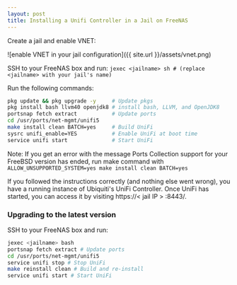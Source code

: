 ```yaml
---
layout: post
title: Installing a Unifi Controller in a Jail on FreeNAS
---
```



Create a jail and enable VNET:

![enable VNET in your jail configuration]({{ site.url }}/assets/vnet.png)

SSH to your FreeNAS box and run: ```jexec <jailname> sh # (replace <jailname> with your jail's name)```

Run the following commands:

```bash
pkg update && pkg upgrade -y     # Update pkgs
pkg install bash llvm40 openjdk8 # install bash, LLVM, and OpenJDK8
portsnap fetch extract           # Update ports
cd /usr/ports/net-mgmt/unifi5
make install clean BATCH=yes     # Build UniFi
sysrc unifi_enable=YES           # Enable UniFi at boot time
service unifi start              # Start UniFi
```

Note: If you get an error with the message Ports Collection support for your FreeBSD version has ended, run make command with ```ALLOW_UNSUPPORTED_SYSTEM=yes make install clean BATCH=yes```

If you followed the instructions correctly (and nothing else went wrong), you have a running instance of Ubiquiti's UniFi Controller. Once UniFi has started, you can access it by visiting https://< jail IP > :8443/.


### Upgrading to the latest version

SSH to your FreeNAS box and run:

```bash
jexec <jailname> bash
portsnap fetch extract # Update ports
cd /usr/ports/net-mgmt/unifi5
service unifi stop # Stop UniFi
make reinstall clean # Build and re-install
service unifi start # Start UniFi
```
